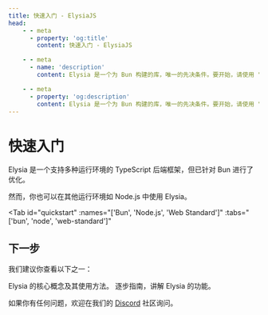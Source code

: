 ```yaml
---
title: 快速入门 - ElysiaJS
head:
    - - meta
      - property: 'og:title'
        content: 快速入门 - ElysiaJS

    - - meta
      - name: 'description'
        content: Elysia 是一个为 Bun 构建的库，唯一的先决条件。要开始，请使用 "bun create elysia hi-elysia" 启动一个新项目，并使用 "bun dev" 启动开发服务器。这就是快速入门或开始使用 ElysiaJS 所需的全部内容。

    - - meta
      - property: 'og:description'
        content: Elysia 是一个为 Bun 构建的库，唯一的先决条件。要开始，请使用 "bun create elysia hi-elysia" 启动一个新项目，并使用 "bun dev" 启动开发服务器。这就是快速入门或开始使用 ElysiaJS 所需的全部内容。
---
```


<script setup>
import Card from './components/nearl/card.vue'
import Deck from './components/nearl/card-deck.vue'
import Tab from './components/fern/tab.vue'
</script>

# 快速入门

Elysia 是一个支持多种运行环境的 TypeScript 后端框架，但已针对 Bun 进行了优化。

然而，你也可以在其他运行环境如 Node.js 中使用 Elysia。

<Tab
	id="quickstart"
	:names="['Bun', 'Node.js', 'Web Standard']"
	:tabs="['bun', 'node', 'web-standard']"
>

<template v-slot:bun>

Elysia 针对 Bun 进行了优化，Bun 是一种旨在作为 Node.js 的直接替代品的 JavaScript 运行时。

你可以使用下面的命令安装 Bun：

::: code-group

```bash [MacOS/Linux]
curl -fsSL https://bun.sh/install | bash
```

```bash [Windows]
powershell -c "irm bun.sh/install.ps1 | iex"
```

:::

<Tab
	id="quickstart"
	:names="['自动安装', '手动安装']"
	:tabs="['auto', 'manual']"
>

<template v-slot:auto>

我们建议使用 `bun create elysia` 启动一个新的 Elysia 服务器，该命令会自动设置所有内容。

```bash
bun create elysia app
```

完成后，你应该会在目录中看到名为 `app` 的文件夹。

```bash
cd app
```

通过以下命令启动开发服务器：

```bash
bun dev
```

访问 [localhost:3000](http://localhost:3000) 应该会显示 "Hello Elysia"。

::: tip
Elysia 提供了 `dev` 命令，能够在文件更改时自动重新加载你的服务器。
:::

</template>

<template v-slot:manual>

要手动创建一个新的 Elysia 应用，请将 Elysia 作为一个包安装：

```typescript
bun add elysia
bun add -d @types/bun
```

这将安装 Elysia 和 Bun 的类型定义。

创建一个新文件 `src/index.ts`，并添加以下代码：

```typescript
import { Elysia } from 'elysia'

const app = new Elysia()
	.get('/', () => 'Hello Elysia')
	.listen(3000)

console.log(
	`🦊 Elysia 正在运行在 ${app.server?.hostname}:${app.server?.port}`
)
```

打开你的 `package.json` 文件，并添加以下脚本：

```json
{
   	"scripts": {
  		"dev": "bun --watch src/index.ts",
  		"build": "bun build src/index.ts --target bun --outdir ./dist",
  		"start": "NODE_ENV=production bun dist/index.js",
  		"test": "bun test"
   	}
}
```

这些脚本适用于应用程序开发的不同阶段：

- **dev** - 在开发模式下启动 Elysia，并在代码更改时自动重新加载。
- **build** - 为生产使用构建应用程序。
- **start** - 启动 Elysia 生产服务器。

如果你正在使用 TypeScript，请确保创建并更新 `tsconfig.json`，将 `compilerOptions.strict` 设置为 `true`：

```json
{
   	"compilerOptions": {
  		"strict": true
   	}
}
```

</template>
</Tab>

</template>

<template v-slot:node>

Node.js 是一个用于服务器端应用的 JavaScript 运行时，也是 Elysia 支持的最流行的运行时。

您可以使用以下命令安装 Node.js：

::: code-group

```bash [MacOS]
brew install node
```

```bash [Windows]
choco install nodejs
```

```bash [apt (Linux)]
sudo apt install nodejs
```

```bash [pacman (Arch)]
pacman -S nodejs npm
```

:::

## 设置

我们建议在你的 Node.js 项目中使用 TypeScript。

<Tab
	id="language"
	:names="['TypeScript', 'JavaScript']"
	:tabs="['ts', 'js']"
>

<template v-slot:ts>

要使用 TypeScript 创建一个新的 Elysia 应用，我们建议通过 `tsx` 安装 Elysia：

::: code-group

```bash [bun]
bun add elysia @elysiajs/node && \
bun add -d tsx @types/node typescript
```

```bash [pnpm]
pnpm add elysia @elysiajs/node && \
pnpm add -D tsx @types/node typescript
```

```bash [npm]
npm install elysia @elysiajs/node && \
npm install --save-dev tsx @types/node typescript
```

```bash [yarn]
yarn add elysia @elysiajs/node && \
yarn add -D tsx @types/node typescript
```

:::

这将安装 Elysia、TypeScript 和 `tsx`。

`tsx` 是一个 CLI，可以将 TypeScript 转换为 JavaScript，具有热重载和现代开发环境所需的其他功能。

创建一个新文件 `src/index.ts` 并添加以下代码：

```typescript
import { Elysia } from 'elysia'
import { node } from '@elysiajs/node'

const app = new Elysia({ adapter: node() })
	.get('/', () => 'Hello Elysia')
	.listen(3000, ({ hostname, port }) => {
		console.log(
			`🦊 Elysia 正在运行在 ${hostname}:${port}`
		)
	})
```

打开你的 `package.json` 文件并添加以下脚本：

```json
{
   	"scripts": {
  		"dev": "tsx watch src/index.ts",
    	"build": "tsc src/index.ts --outDir dist",
  		"start": "NODE_ENV=production node dist/index.js"
   	}
}
```

这些脚本适用于应用程序开发的不同阶段：

- **dev** - 在开发模式下启动 Elysia，并在代码更改时自动重新加载。
- **build** - 为生产使用构建应用程序。
- **start** - 启动 Elysia 生产服务器。

确保创建 `tsconfig.json`

```bash
npx tsc --init
```

不要忘记更新 `tsconfig.json`，将 `compilerOptions.strict` 设置为 `true`：
```json
{
   	"compilerOptions": {
  		"strict": true
   	}
}
```

</template>

<template v-slot:js>

::: warning
如果您在没有 TypeScript 的情况下使用 Elysia，您可能会错过一些功能，比如自动补全、先进的类型检查和端到端的类型安全，这些都是 Elysia 的核心功能。
:::

要使用 JavaScript 创建一个新的 Elysia 应用，首先安装 Elysia：

::: code-group

```bash [pnpm]
bun add elysia @elysiajs/node
```

```bash [pnpm]
pnpm add elysia @elysiajs/node
```

```bash [npm]
npm install elysia @elysiajs/node
```

```bash [yarn]
yarn add elysia @elysiajs/node
```

:::

这将安装 Elysia 和 TypeScript。

创建一个新文件 `src/index.ts` 并添加以下代码：

```javascript
import { Elysia } from 'elysia'
import { node } from '@elysiajs/node'

const app = new Elysia({ adapter: node() })
	.get('/', () => 'Hello Elysia')
	.listen(3000, ({ hostname, port }) => {
		console.log(
			`🦊 Elysia 正在运行在 ${hostname}:${port}`
		)
	})
```

打开你的 `package.json` 文件并添加以下脚本：

```json
{
	"type": "module",
   	"scripts": {
  		"dev": "node src/index.ts",
  		"start": "NODE_ENV=production node src/index.js"
   	}
}
```

这些脚本适用于应用程序开发的不同阶段：

- **dev** - 在开发模式下启动 Elysia，并在代码更改时自动重新加载。
- **start** - 启动 Elysia 生产服务器。

确保创建 `tsconfig.json`

```bash
npx tsc --init
```

不要忘记更新 `tsconfig.json`，将 `compilerOptions.strict` 设置为 `true`：
```json
{
   	"compilerOptions": {
  		"strict": true
   	}
}
```

</template>

</Tab>

</template>

<template v-slot:web-standard>

Elysia 是一个符合 WinterCG 标准的库，这意味着如果一个框架或运行时支持 Web 标准的请求/响应，它就可以运行 Elysia。

首先，使用下面的命令安装 Elysia：

::: code-group

```bash [bun]
bun install elysia
```

```bash [pnpm]
pnpm install elysia
```

```bash [npm]
npm install elysia
```

```bash [yarn]
yarn add elysia
```

:::

接下来，选择一个支持 Web 标准请求/响应的运行时。

我们有一些推荐：

<Deck>
    <Card title="Next.js" href="/integrations/nextjs">
   		Elysia 作为 Next.js API 路由。
    </Card>
    <Card title="Expo" href="/integrations/expo">
   		Elysia 作为 Expo 应用路由 API。
    </Card>
	<Card title="Astro" href="/integrations/astro">
		Elysia 作为 Astro API 路由。
	</Card>
	<Card title="SvelteKit" href="/integrations/sveltekit">
		Elysia 作为 SvelteKit API 路由。
	</Card>
</Deck>

### 不在列表中？
如果你正在使用自定义运行时，你可以访问 `app.fetch` 手动处理请求和响应。

```typescript
import { Elysia } from 'elysia'

const app = new Elysia()
	.get('/', () => 'Hello Elysia')
	.listen(3000)

export default app.fetch

console.log(
	`🦊 Elysia 正在运行在 ${app.server?.hostname}:${app.server?.port}`
)
```

</template>

</Tab>

## 下一步

我们建议你查看以下之一：

<Deck>
    <Card title="关键概念 (5 分钟)" href="/key-concept">
    	Elysia 的核心概念及其使用方法。
    </Card>
    <Card title="教程 (15 分钟)" href="/tutorial">
    	逐步指南，讲解 Elysia 的功能。
    </Card>
</Deck>

如果你有任何问题，欢迎在我们的 [Discord](https://discord.gg/eaFJ2KDJck) 社区询问。